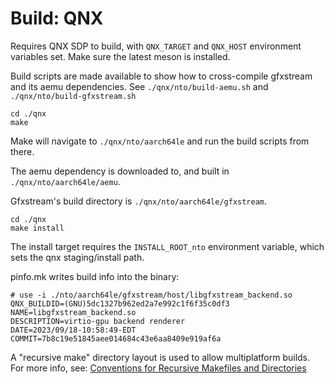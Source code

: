 # Build: QNX

Requires QNX SDP to build, with `QNX_TARGET` and `QNX_HOST` environment variables set. Make sure the latest meson is installed.

Build scripts are made available to show how to cross-compile gfxstream and its aemu dependencies. See `./qnx/nto/build-aemu.sh` and `./qnx/nto/build-gfxstream.sh`

    cd ./qnx
    make

Make will navigate to `./qnx/nto/aarch64le` and run the build scripts from there.

The aemu dependency is downloaded to, and built in `./qnx/nto/aarch64le/aemu`.

Gfxstream's build directory is `./qnx/nto/aarch64le/gfxstream`.

    cd ./qnx
    make install

The install target requires the `INSTALL_ROOT_nto` environment variable, which sets the qnx staging/install path.

pinfo.mk writes build info into the binary:

    # use -i ./nto/aarch64le/gfxstream/host/libgfxstream_backend.so
    QNX_BUILDID=(GNU)5dc1327b962ed2a7e992c1f6f35c0df3
    NAME=libgfxstream_backend.so
    DESCRIPTION=virtio-gpu backend renderer
    DATE=2023/09/18-10:58:49-EDT
    COMMIT=7b8c19e51845aee014684c43e6aa8409e919af6a

A "recursive make" directory layout is used to allow multiplatform builds. For more info, see: [Conventions for Recursive Makefiles and Directories](https://www.qnx.com/developers/docs/7.1/#com.qnx.doc.neutrino.prog/topic/make_convent.html)
